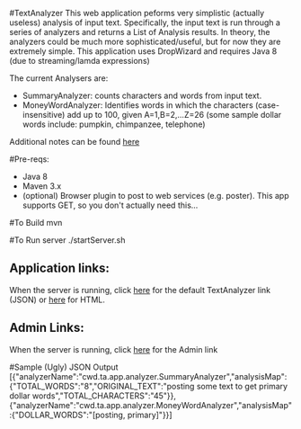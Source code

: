 #TextAnalyzer
This web application peforms very simplistic (actually useless) analysis of input text.  Specifically, the input text is run through a series of analyzers and returns a List of Analysis results.  In theory, the analyzers could be much more sophisticated/useful, but for now they are extremely simple.  This application uses DropWizard and requires Java 8 (due to streaming/lamda expressions)

The current Analysers are:
* SummaryAnalyzer: counts characters and words from input text.
* MoneyWordAnalyzer: Identifies words in which the characters (case-insensitive) add up to 100, given A=1,B=2,...Z=26 (some sample dollar words include: pumpkin, chimpanzee, telephone)

Additional notes can be found [here](docs/notes.md)

#Pre-reqs:
* Java 8
* Maven 3.x
* (optional) Browser plugin to post to web services (e.g. poster).  This app supports GET, so you don't actually need this...

#To Build
mvn 

#To Run server
./startServer.sh

## Application links:
When the server is running, click [here](http://localhost:8080/text-analyzer) for the default TextAnalyzer link (JSON) or [here](http://localhost:8080/text-analyzer/html) for HTML.

## Admin Links:
When the server is running, click [here](http://localhost:8081) for the Admin link

#Sample (Ugly) JSON Output
[{"analyzerName":"cwd.ta.app.analyzer.SummaryAnalyzer","analysisMap":{"TOTAL_WORDS":"8","ORIGINAL_TEXT":"posting some text to get primary dollar words","TOTAL_CHARACTERS":"45"}},{"analyzerName":"cwd.ta.app.analyzer.MoneyWordAnalyzer","analysisMap":{"DOLLAR_WORDS":"[posting, primary]"}}]
